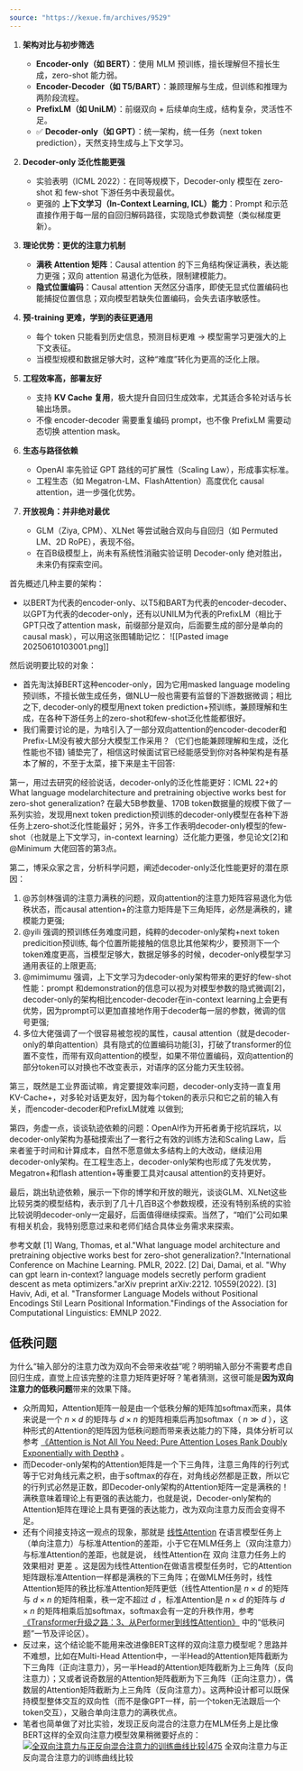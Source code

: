 ```yaml
---
source: "https://kexue.fm/archives/9529"
---
```

1. **架构对比与初步筛选**
   - **Encoder-only（如 BERT）**：使用 MLM 预训练，擅长理解但不擅长生成，zero-shot 能力弱。
   - **Encoder-Decoder（如 T5/BART）**：兼顾理解与生成，但训练和推理为两阶段流程。
   - **PrefixLM（如 UniLM）**：前缀双向 + 后续单向生成，结构复杂，灵活性不足。
   - ✅ **Decoder-only（如 GPT）**：统一架构，统一任务（next token prediction），天然支持生成与上下文学习。

2. **Decoder-only 泛化性能更强**
   - 实验表明（ICML 2022）：在同等规模下，Decoder-only 模型在 zero-shot 和 few-shot 下游任务中表现最优。
   - 更强的 **上下文学习（In-Context Learning, ICL）能力**：Prompt 和示范直接作用于每一层的自回归解码路径，实现隐式参数调整（类似梯度更新）。

3. **理论优势：更优的注意力机制**
   - **满秩 Attention 矩阵**：Causal attention 的下三角结构保证满秩，表达能力更强；双向 attention 易退化为低秩，限制建模能力。
   - **隐式位置编码**：Causal attention 天然区分语序，即使无显式位置编码也能捕捉位置信息；双向模型若缺失位置编码，会失去语序敏感性。

4. **预-training 更难，学到的表征更通用**
   - 每个 token 只能看到历史信息，预测目标更难 → 模型需学习更强大的上下文表征。
   - 当模型规模和数据足够大时，这种“难度”转化为更高的泛化上限。

5. **工程效率高，部署友好**
   - 支持 **KV Cache 复用**，极大提升自回归生成效率，尤其适合多轮对话与长输出场景。
   - 不像 encoder-decoder 需要重复编码 prompt，也不像 PrefixLM 需要动态切换 attention mask。

6. **生态与路径依赖**
   - OpenAI 率先验证 GPT 路线的可扩展性（Scaling Law），形成事实标准。
   - 工程生态（如 Megatron-LM、FlashAttention）高度优化 causal attention，进一步强化优势。

7. **开放视角：并非绝对最优**
   - GLM（Ziya, CPM）、XLNet 等尝试融合双向与自回归（如 Permuted LM、2D RoPE），表现不俗。
   - 在百B级模型上，尚未有系统性消融实验证明 Decoder-only 绝对胜出，未来仍有探索空间。



首先概述几种主要的架构：
- 以BERT为代表的encoder-only、以T5和BART为代表的encoder-decoder、以GPT为代表的decoder-only，还有以UNILM为代表的PrefixLM（相比于GPT只改了attention mask，前缀部分是双向，后面要生成的部分是单向的causal mask），可以用这张图辅助记忆：
![[Pasted image 20250610103001.png]]

然后说明要比较的对象：
- 首先淘汰掉BERT这种encoder-only，因为它用masked language modeling预训练，不擅长做生成任务，做NLU一般也需要有监督的下游数据微调；相比之下, decoder-only的模型用next token prediction+预训练，兼顾理解和生成，在各种下游任务上的zero-shot和few-shot泛化性能都很好。
- 我们需要讨论的是，为啥引入了一部分双向attention的encoder-decoder和Prefix-LM没有被大部分大模型工作采用？（它们也能兼顾理解和生成，泛化性能也不错)
铺垫完了，相信这时候面试官已经能感受到你对各种架构是有基本了解的，不至于太菜，接下来是主干回答:

第一，用过去研究的经验说话，decoder-only的泛化性能更好：ICML 22+的What language modelarchitecture and pretraining objective works best for zero-shot generalization? 在最大5B参数量、170B token数据量的规模下做了一系列实验，发现用next token prediction预训练的decoder-only模型在各种下游任务上zero-shot泛化性能最好；另外，许多工作表明decoder-only模型的few-shot（也就是上下文学习，in-context learning）泛化能力更强，参见论文[2]和 @Minimum 大佬回答的第3点。

第二，博采众家之言，分析科学问题，阐述decoder-only泛化性能更好的潜在原因：
1. @苏剑林强调的注意力满秩的问题，双向attention的注意力矩阵容易退化为低秩状态，而causal attention+的注意力矩阵是下三角矩阵，必然是满秩的，建模能力更强;
2. @yili 强调的预训练任务难度问题，纯粹的decoder-only架构+next token predicition预训练, 每个位置所能接触的信息比其他架构少，要预测下一个token难度更高，当模型足够大，数据足够多的时候，decoder-only模型学习通用表征的上限更高;
3. @mimimumu 强调，上下文学习为decoder-only架构带来的更好的few-shot性能：prompt 和demonstration的信息可以视为对模型参数的隐式微调[2]，decoder-only的架构相比encoder-decoder在in-context learning上会更有优势，因为prompt可以更加直接地作用于decoder每一层的参数，微调的信号更强;
4. 多位大佬强调了一个很容易被忽视的属性，causal attention（就是decoder-only的单向attention）具有隐式的位置编码功能[3]，打破了transformer的位置不变性，而带有双向attention的模型，如果不带位置编码，双向attention的部分token可以对换也不改变表示，对语序的区分能力天生较弱。

第三，既然是工业界面试嘛，肯定要提效率问题，decoder-only支持一直复用KV-Cache+，对多轮对话更友好，因为每个token的表示只和它之前的输入有关，而encoder-decoder和PrefixLM就难
以做到;

第四，务虚一点，谈谈轨迹依赖的问题：OpenAl作为开拓者勇于挖坑踩坑，以decoder-only架构为基础摸索出了一套行之有效的训练方法和Scaling Law，后来者鉴于时间和计算成本，自然不愿意做太多结构上的大改动，继续沿用decoder-only架构。在工程生态上，decoder-only架构也形成了先发优势，Megatron+和flash attention+等重要工具对causal attention的支持更好。

最后，跳出轨迹依赖，展示一下你的博学和开放的眼光，谈谈GLM、XLNet这些比较另类的模型结构，表示到了几十几百B这个参数规模，还没有特别系统的实验比较说明decoder-only一定最好，后面值得继续探索。当然了，“咱们"公司如果有相关机会，我特别愿意过来和老师们结合具体业务需求来探索。

参考文献
[1] Wang, Thomas, et al."What language model architecture and pretraining objective works best for zero-shot generalization?."International Conference on Machine Learning. PMLR, 2022.
[2] Dai, Damai, et al. "Why can gpt learn in-context? language models secretly perform gradient descent as meta optimizers."arXiv preprint arXiv:2212. 10559(2022).
[3] Haviv, Adi, et al. "Transformer Language Models without Positional Encodings Stil Learn Positional Information."Findings of the Association for Computational Linguistics: EMNLP 2022.

## 低秩问题
为什么“输入部分的注意力改为双向不会带来收益”呢？明明输入部分不需要考虑自回归生成，直觉上应该完整的注意力矩阵更好呀？笔者猜测，这很可能是**因为双向注意力的低秩问题**带来的效果下降。
- 众所周知，Attention矩阵一般是由一个低秩分解的矩阵加softmax而来，具体来说是一个 $n\times d$ 的矩阵与 $d×n$ 的矩阵相乘后再加softmax（ $n≫d$ ），这种形式的Attention的矩阵因为低秩问题而带来表达能力的下降，具体分析可以参考 [《Attention is Not All You Need: Pure Attention Loses Rank Doubly Exponentially with Depth》](https://papers.cool/arxiv/2103.03404) 。
- 而Decoder-only架构的Attention矩阵是一个下三角阵，注意三角阵的行列式等于它对角线元素之积，由于softmax的存在，对角线必然都是正数，所以它的行列式必然是正数，即Decoder-only架构的Attention矩阵一定是满秩的！满秩意味着理论上有更强的表达能力，也就是说，Decoder-only架构的Attention矩阵在理论上具有更强的表达能力，改为双向注意力反而会变得不足。
- 还有个间接支持这一观点的现象，那就是 [线性Attention](https://kexue.fm/archives/7546) 在语言模型任务上（单向注意力）与标准Attention的差距，小于它在MLM任务上（双向注意力）与标准Attention的差距，也就是说， 线性Attention在 双向 注意力任务上的效果相对 更差 。这是因为线性Attention在做语言模型任务时，它的Attention矩阵跟标准Attention一样都是满秩的下三角阵；在做MLM任务时，线性Attention矩阵的秩比标准Attention矩阵更低（线性Attention是 $n\times d$ 的矩阵与 $d×n$ 的矩阵相乘，秩一定不超过 $d$ ，标准Attention是 $n×d$ 的矩阵与 $d×n$ 的矩阵相乘后加softmax，softmax会有一定的升秩作用，参考 [《Transformer升级之路：3、从Performer到线性Attention》](https://kexue.fm/archives/8338) 中的“低秩问题”一节及评论区）。
- 反过来，这个结论能不能用来改进像BERT这样的双向注意力模型呢？思路并不难想，比如在Multi-Head Attention中，一半Head的Attention矩阵截断为下三角阵（正向注意力），另一半Head的Attention矩阵截断为上三角阵（反向注意力）；又或者说奇数层的Attention矩阵截断为下三角阵（正向注意力），偶数层的Attention矩阵截断为上三角阵（反向注意力）。这两种设计都可以既保持模型整体交互的双向性（而不是像GPT一样，前一个token无法跟后一个token交互），又融合单向注意力的满秩优点。
- 笔者也简单做了对比实验，发现正反向混合的注意力在MLM任务上是比像BERT这样的全双向注意力模型效果稍微要好点的：  
[![全双向注意力与正反向混合注意力的训练曲线比较|475](https://kexue.fm/usr/uploads/2023/03/4233260423.svg)](https://kexue.fm/usr/uploads/2023/03/4233260423.svg "点击查看原图")
全双向注意力与正反向混合注意力的训练曲线比较


